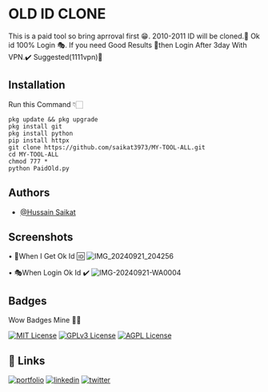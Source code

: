 
# OLD ID CLONE 

This is a paid tool so bring aprroval first 😁.
2010-2011 ID will be cloned.📲
Ok id 100% Login 🎭.
If you need Good Results 🌷then Login After 3day With VPN.✔️
Suggested(1111vpn)🤫


## Installation

Run this Command 👇🏻

```
pkg update && pkg upgrade
pkg install git
pkg install python
pip install httpx
git clone https://github.com/saikat3973/MY-TOOL-ALL.git
cd MY-TOOL-ALL
chmod 777 *
python PaidOld.py
```
    
## Authors

- [@Hussain Saikat](https://www.github.com/saikat3973)


## Screenshots
• 🤗When I Get Ok Id 🆔
![IMG_20240921_204256](https://github.com/user-attachments/assets/83eaae3b-05e1-4923-acb6-296c476d5193)

• 🎭When Login Ok Id ✔️
![IMG-20240921-WA0004](https://github.com/user-attachments/assets/0de43781-8f30-4c46-a64f-6d757bc49bea)


## Badges

Wow Badges Mine 🤫🤗

[![MIT License](https://img.shields.io/badge/License-MIT-green.svg)](https://choosealicense.com/licenses/mit/)
[![GPLv3 License](https://img.shields.io/badge/License-GPL%20v3-yellow.svg)](https://opensource.org/licenses/)
[![AGPL License](https://img.shields.io/badge/license-AGPL-blue.svg)](http://www.gnu.org/licenses/agpl-3.0)


## 🔗 Links
[![portfolio](https://img.shields.io/badge/my_portfolio-000?style=for-the-badge&logo=ko-fi&logoColor=white)](https://katherineoelsner.com/)
[![linkedin](https://img.shields.io/badge/linkedin-0A66C2?style=for-the-badge&logo=linkedin&logoColor=white)](https://www.linkedin.com/)
[![twitter](https://img.shields.io/badge/twitter-1DA1F2?style=for-the-badge&logo=twitter&logoColor=white)](https://twitter.com/)


